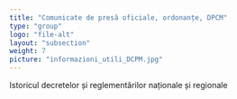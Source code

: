 ```yaml
---
title: "Comunicate de presă oficiale, ordonanțe, DPCM"
type: "group"
logo: "file-alt"
layout: "subsection"
weight: 7
picture: "informazioni_utili_DCPM.jpg"
---
```


Istoricul decretelor și reglementărilor naționale și regionale

